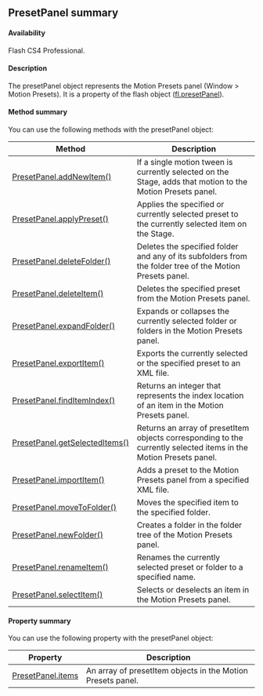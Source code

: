 ## PresetPanel summary

#### Availability

Flash CS4 Professional.

#### Description

The presetPanel object represents the Motion Presets panel (Window > Motion Presets). It is a property of the flash object ([fl.presetPanel](../flash_object_(fl)/fl49.md)).

#### Method summary

You can use the following methods with the presetPanel object:

| **Method** | **Description** |
| --- | --- |
| [PresetPanel.addNewItem()](../PresetPanel_object/PresetPanel.md) | If a single motion tween is currently selected on the Stage, adds that motion to the Motion Presets panel. |
| [PresetPanel.applyPreset()](../PresetPanel_object/PresetPanel1.md) | Applies the specified or currently selected preset to the currently selected item on the Stage. |
| [PresetPanel.deleteFolder()](../PresetPanel_object/PresetPanel2.md) | Deletes the specified folder and any of its subfolders from the folder tree of the Motion Presets panel. |
| [PresetPanel.deleteItem()](../PresetPanel_object/PresetPanel3.md) | Deletes the specified preset from the Motion Presets panel. |
| [PresetPanel.expandFolder()](../PresetPanel_object/PresetPanel4.md) | Expands or collapses the currently selected folder or folders in the Motion Presets panel. |
| [PresetPanel.exportItem()](../PresetPanel_object/PresetPanel5.md) | Exports the currently selected or the specified preset to an XML file. |
| [PresetPanel.findItemIndex()](../PresetPanel_object/PresetPanel6.md) | Returns an integer that represents the index location of an item in the Motion Presets panel. |
| [PresetPanel.getSelectedItems()](../PresetPanel_object/PresetPanel7.md) | Returns an array of presetItem objects corresponding to the currently selected items in the Motion Presets panel. |
| [PresetPanel.importItem()](../PresetPanel_object/PresetPanel8.md) | Adds a preset to the Motion Presets panel from a specified XML file. |
| [PresetPanel.moveToFolder()](../PresetPanel_object/PresetPanel10.md) | Moves the specified item to the specified folder. |
| [PresetPanel.newFolder()](../PresetPanel_object/PresetPanel11.md) | Creates a folder in the folder tree of the Motion Presets panel. |
| [PresetPanel.renameItem()](../PresetPanel_object/PresetPanel12.md) | Renames the currently selected preset or folder to a specified name. |
| [PresetPanel.selectItem()](../PresetPanel_object/PresetPanel13.md) | Selects or deselects an item in the Motion Presets panel. |

#### Property summary

You can use the following property with the presetPanel object:

| **Property** | **Description** |
| --- | --- |
| [PresetPanel.items](../PresetPanel_object/PresetPanel9.md) | An array of presetItem objects in the Motion Presets panel. |
